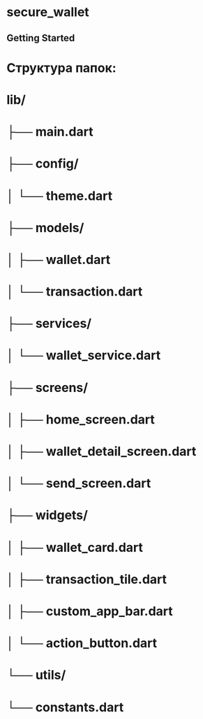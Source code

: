 # secure_wallet
## Getting Started

# Структура папок:
# lib/
#   ├── main.dart
#   ├── config/
#   │   └── theme.dart
#   ├── models/
#   │   ├── wallet.dart
#   │   └── transaction.dart
#   ├── services/
#   │   └── wallet_service.dart
#   ├── screens/
#   │   ├── home_screen.dart
#   │   ├── wallet_detail_screen.dart
#   │   └── send_screen.dart
#   ├── widgets/
#   │   ├── wallet_card.dart
#   │   ├── transaction_tile.dart
#   │   ├── custom_app_bar.dart
#   │   └── action_button.dart
#   └── utils/
#       └── constants.dart
